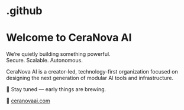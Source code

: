 # .github

# Welcome to CeraNova AI

We’re quietly building something powerful.  
Secure. Scalable. Autonomous.

CeraNova AI is a creator-led, technology-first organization focused on designing the next generation of modular AI tools and infrastructure.

🚀 Stay tuned — early things are brewing.

🔗 [ceranovaai.com](https://ceranovaai.com)
